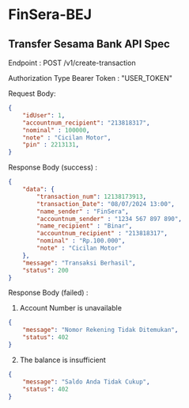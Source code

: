 # FinSera-BEJ

## Transfer Sesama Bank API Spec

Endpoint : POST /v1/create-transaction

Authorization Type Bearer Token : "USER_TOKEN"

Request Body:
```json
{
    "idUser": 1,
    "accountnum_recipient": "213818317",
    "nominal" : 100000,
    "note" : "Cicilan Motor",
    "pin" : 2213131,
}
```

Response Body (success) :

```json
{
    "data": {
        "transaction_num": 12138173913,
        "transaction_Date": "08/07/2024 13:00",
        "name_sender" : "FinSera",
        "accountnum_sender" : "1234 567 897 890",
        "name_recipient" : "Binar",
        "accountnum_recipient" : "213818317",
        "nominal" : "Rp.100.000",
        "note" : "Cicilan Motor" 
    },
    "message": "Transaksi Berhasil",
    "status": 200
}
```
Response Body (failed) :
1. Account Number is unavailable

```json
{
    "message": "Nomor Rekening Tidak Ditemukan",
    "status": 402
}
```
2. The balance is insufficient

```json
{
    "message": "Saldo Anda Tidak Cukup",
    "status": 402
}
```
